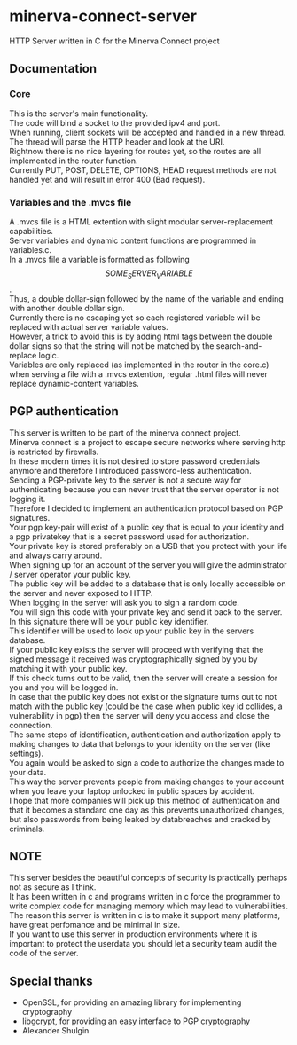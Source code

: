# minerva-connect-server
HTTP Server written in C for the Minerva Connect project

## Documentation

### Core
This is the server's main functionality.  
The code will bind a socket to the provided ipv4 and port.  
When running, client sockets will be accepted and handled in a new thread.
The thread will parse the HTTP header and look at the URI.  
Rightnow there is no nice layering for routes yet, so the routes are all implemented in the router function.  
Currently PUT, POST, DELETE, OPTIONS, HEAD request methods are not handled yet and will result in error 400 (Bad request).  

### Variables and the .mvcs file
A .mvcs file is a HTML extention with slight modular server-replacement capabilities.  
Server variables and dynamic content functions are programmed in variables.c.  
In a .mvcs file a variable is formatted as following $$SOME_SERVER_VARIABLE$$.  
Thus, a double dollar-sign followed by the name of the variable and ending with another double dollar sign.  
Currently there is no escaping yet so each registered variable will be replaced with actual server variable values.  
However, a trick to avoid this is by adding html tags between the double dollar signs so that the string will not be matched by the search-and-replace logic.  
Variables are only replaced (as implemented in the router in the core.c) when serving a file with a .mvcs extention, regular .html files will never replace dynamic-content variables.  

## PGP authentication
This server is written to be part of the minerva connect project.  
Minerva connect is a project to escape secure networks where serving http is restricted by firewalls.  
In these modern times it is not desired to store password credentials anymore and therefore I introduced password-less authentication.  
Sending a PGP-private key to the server is not a secure way for authenticating because you can never trust that the server operator is not logging it.  
Therefore I decided to implement an authentication protocol based on PGP signatures.  
Your pgp key-pair will exist of a public key that is equal to your identity and a pgp privatekey that is a secret password used for authorization.  
Your private key is stored preferably on a USB that you protect with your life and always carry around.  
When signing up for an account of the server you will give the administrator / server operator your public key.  
The public key will be added to a database that is only locally accessible on the server and never exposed to HTTP.  
When logging in the server will ask you to sign a random code.  
You will sign this code with your private key and send it back to the server.  
In this signature there will be your public key identifier.   
This identifier will be used to look up your public key in the servers database.  
If your public key exists the server will proceed with verifying that the signed message it received was cryptographically signed by you by matching it with your public key.  
If this check turns out to be valid, then the server will create a session for you and you will be logged in.  
In case that the public key does not exist or the signature turns out to not match with the public key (could be the case when public key id collides, a vulnerability in pgp) then the server will deny you access and close the connection.  
The same steps of identification, authentication and authorization apply to making changes to data that belongs to your identity on the server (like settings).  
You again would be asked to sign a code to authorize the changes made to your data.  
This way the server prevents people from making changes to your account when you leave your laptop unlocked in public spaces by accident.  
I hope that more companies will pick up this method of authentication and that it becomes a standard one day as this prevents unauthorized changes, but also passwords from being leaked by databreaches and cracked by criminals.  

## NOTE
This server besides the beautiful concepts of security is practically perhaps not as secure as I think.  
It has been written in c and programs written in c force the programmer to write complex code for managing memory which may lead to vulnerabilities.  
The reason this server is written in c is to make it support many platforms, have great perfomance and be minimal in size.  
If you want to use this server in production environments where it is important to protect the userdata you should let a security team audit the code of the server.  

## Special thanks
- OpenSSL, for providing an amazing library for implementing cryptography
- libgcrypt, for providing an easy interface to PGP cryptography
- Alexander Shulgin

